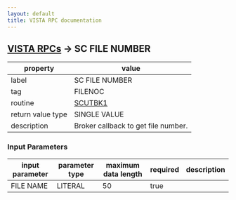 ```yaml
---
layout: default
title: VISTA RPC documentation
---
```




## [VISTA RPCs](TableOfContent.md) &#8594; SC FILE NUMBER 

 property | value 
--- | --- 
 label | SC FILE NUMBER
 tag | FILENOC
 routine | [SCUTBK1](http://code.osehra.org/dox/Routine_SCUTBK1_source.html)
 return value type | SINGLE VALUE
 description | Broker callback to get file number.

### Input Parameters

| input parameter | parameter type | maximum data length | required | description | 
| --- | --- | --- | --- | --- | 
| FILE NAME | LITERAL | 50 | true |  | 